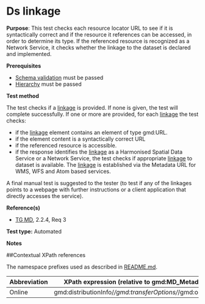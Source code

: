 # Ds linkage

**Purpose**: This test checks each resource locator URL to see if it is syntactically correct and if the resource it references can be accessed, in order to determine its type.
If the referenced resource is recognized as a Network Service, it checks whether the linkage to the dataset is declared and implemented.

**Prerequisites**
* [Schema validation](schema-validation.md) must be passed
* [Hierarchy](hierarchy.md) must be passed

**Test method**

The test checks if a [linkage](#online) is provided.
If none is given, the test will complete successfully.
If one or more are provided, for each [linkage](#online) the test checks:

* if the [linkage](#online) element contains an element of type gmd:URL.
* if the element content is a syntactically correct URL
* if the referenced resource is accessible.
* if the response identifies the [linkage](#online) as a Harmonised Spatial Data Service or a Network Service, the test checks if appropriate [linkage](#online) to dataset is available.
The [linkage](#online) is established via the Metadata URL for WMS, WFS and Atom based services.

A final manual test is suggested to the tester (to test if any of the linkages points to a webpage with further instructions or a client application that directly accesses the service).


**Reference(s)**	 

* [TG MD](./README.md#ref_TG_MD), 2.2.4, Req 3


**Test type:** Automated

**Notes**

##Contextual XPath references

The namespace prefixes used as described in [README.md](./README.md#namespaces).

Abbreviation                                   |  XPath expression (relative to gmd:MD_Metadata)
-----------------------------------------------| -------------------------------------------------------------------------
<a name="online"></a> Online   | gmd:distributionInfo/*/gmd:transferOptions/*/gmd:onLine/*
